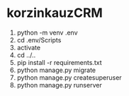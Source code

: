 # korzinkauzCRM

1. python -m venv .env
2. cd .env/Scripts
3. activate
4. cd ../..
5. pip install -r requirements.txt
6. python manage.py migrate
7. python manage.py createsuperuser
8. python manage.py runserver


